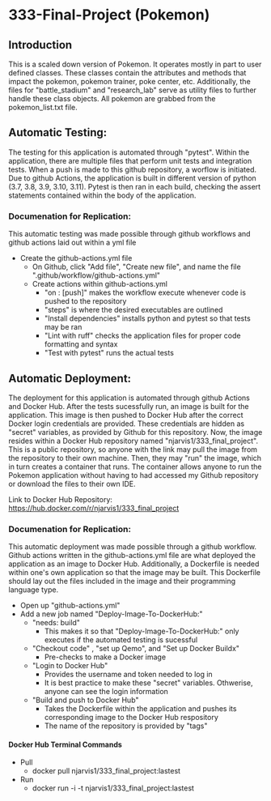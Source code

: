 # 333-Final-Project (Pokemon)

## Introduction
This is a scaled down version of Pokemon. It operates mostly in part to user defined classes. These classes contain the attributes and methods that impact the pokemon, pokemon trainer, poke center, etc. Additionally, the files for "battle_stadium" and "research_lab" serve as utility files to further handle these class objects. All pokemon are grabbed from the pokemon_list.txt file.

## Automatic Testing:
The testing for this application is automated through "pytest". Within the application, there are multiple files that perform unit tests and integration tests. When a push is made to this github repository, a worflow is initiated. Due to github Actions, the application is built in different version of python (3.7, 3.8, 3.9, 3.10, 3.11). Pytest is then ran in each build, checking the assert statements contained within the body of the application.

### Documenation for Replication:
This automatic testing was made possible through github workflows and github actions laid out within a yml file
* Create the github-actions.yml file
  * On Github, click "Add file", "Create new file", and name the file ".github/workflow/github-actions.yml"
  * Create actions within github-actions.yml
    * "on : [push]" makes the workflow execute whenever code is pushed to the repository
    * "steps" is where the desired executables are outlined
    * "Install dependencies" installs python and pytest so that tests may be ran
    * "Lint with ruff" checks the application files for proper code formatting and syntax
    * "Test with pytest" runs the actual tests

## Automatic Deployment:
The deployment for this application is automated through github Actions and Docker Hub. After the tests sucessfully run, an image is built for the application. This image is then pushed to Docker Hub after the correct Docker login credentials are provided. These credentials are hidden as "secret" variables, as provided by Github for this repository. Now, the image resides within a Docker Hub repository named "njarvis1/333_final_project". This is a public repository, so anyone with the link may pull the image from the repository to their own machine. Then, they may "run" the image, which in turn creates a container that runs. The container allows anyone to run the Pokemon application without having to had accessed my Github repository or download the files to their own IDE.

Link to Docker Hub Repository: https://hub.docker.com/r/njarvis1/333_final_project

### Documenation for Replication:
This automatic deployment was made possible through a github workflow. Github actions written in the github-actions.yml file are what deployed the application as an image to Docker Hub. Additionally, a Dockerfile is needed within one's own application so that the image may be built. This Dockerfile should lay out the files included in the image and their programming language type.
* Open up "github-actions.yml"
* Add a new job named "Deploy-Image-To-DockerHub:"
    * "needs: build"
        * This makes it so that "Deploy-Image-To-DockerHub:" only executes if the automated testing is sucessful
    * "Checkout code" , "set up Qemo", and "Set up Docker Buildx" 
        * Pre-checks to make a Docker image
    * "Login to Docker Hub"
        * Provides the username and token needed to log in
        * It is best practice to make these "secret" variables. Othwerise, anyone can see the login information
    * "Build and push to Docker Hub"
        * Takes the Dockerfile within the application and pushes its corresponding image to the Docker Hub respository
        * The name of the repository is provided by "tags"
#### Docker Hub Terminal Commands
* Pull
  * docker pull njarvis1/333_final_project:lastest
* Run
  * docker run -i -t njarvis1/333_final_project:lastest 
